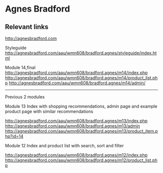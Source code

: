 # Agnes Bradford

## Relevant links
http://agnesbradford.com

Styleguide
http://agnesbradford.com/aau/wmn608/bradford.agnes/styleguide/index.html

Module 14,final
http://agnesbradford.com/aau/wmn608/bradford.agnes/m14/index.php
http://agnesbradford.com/aau/wmn608/bradford.agnes/m14/product_list.php
http://agnesbradford.com/aau/wmn608/bradford.agnes/m14/admin/



___________________________________

Previous 2 modules

Module 13
Index with shopping recommendations, admin page and example product page with similar recommendations

http://agnesbradford.com/aau/wmn608/bradford.agnes/m13/index.php
http://agnesbradford.com/aau/wmn608/bradford.agnes/m13/admin
http://agnesbradford.com/aau/wmn608/bradford.agnes/m13/product_item.php?id=14

Module 12
Index and product list with search, sort and filter

http://agnesbradford.com/aau/wmn608/bradford.agnes/m12/index.php
http://agnesbradford.com/aau/wmn608/bradford.agnes/m12/product_list.php








